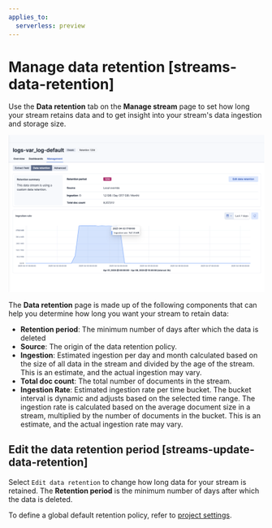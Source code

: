 ```yaml
---
applies_to:
  serverless: preview
---
```


# Manage data retention [streams-data-retention]

Use the **Data retention** tab on the **Manage stream** page to set how long your stream retains data and to get insight into your stream's data ingestion and storage size.

![Screenshot of the data retention UI](<../../../../images/logs-streams-retention.png>)

The **Data retention** page is made up of the following components that can help you determine how long you want your stream to retain data:

- **Retention period**: The minimum number of days after which the data is deleted
- **Source**: The origin of the data retention policy.
- **Ingestion**: Estimated ingestion per day and month calculated based on the size of all data in the stream and divided by the age of the stream. This is an estimate, and the actual ingestion may vary.
- **Total doc count**: The total number of documents in the stream.
- **Ingestion Rate**: Estimated ingestion rate per time bucket. The bucket interval is dynamic and adjusts based on the selected time range. The ingestion rate is calculated based on the average document size in a stream, multiplied by the number of documents in the bucket. This is an estimate, and the actual ingestion rate may vary.

## Edit the data retention period [streams-update-data-retention]
Select `Edit data retention` to change how long data for your stream is retained. The **Retention period** is the minimum number of days after which the data is deleted.

To define a global default retention policy, refer to [project settings](../../../../../deploy-manage/deploy/elastic-cloud/project-settings.md).